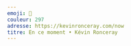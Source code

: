 ```yaml
---
emoji: 👀
couleur: 297
adresse: https://kevinronceray.com/now
titre: En ce moment • Kévin Ronceray
---
```

